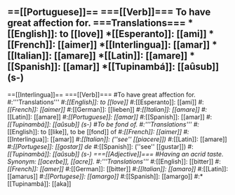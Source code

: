 ==[[Portuguese]]==
===[[Verb]]===
To have great affection for.
===Translations===
*[[English]]: to [[love]]
*[[Esperanto]]: [[ami]]
*[[French]]: [[aimer]]
*[[Interlingua]]: [[amar]]
*[[Italian]]: [[amare]]
*[[Latin]]: [[amare]]
*[[Spanish]]: [[amar]]
*[[Tupinambá]]: [[aûsub]] (s-)
----
==[[Interlingua]]==
===[[Verb]]===
#To have great affection for.
#:'''Translations'''
#:*[[English]]: to [[love]]
#:*[[Esperanto]]: [[ami]]
#:*[[French]]: [[aimer]]
#:*[[German]]: [[lieben]]
#:*[[Italian]]: [[amare]]
#:*[[Latin]]: [[amare]]
#:*[[Portuguese]]: [[amar]]
#:*[[Spanish]]: [[amar]]
#:*[[Tupinambá]]: [[aûsub]] (s-)
#To be fond of.
#:'''Translations'''
#:*[[English]]: to [[like]], to be [[fond]] of
#:*[[French]]: [[aimer]]
#:*[[Interlingua]]: [[amar]]
#:*[[Italian]]: (''see'' [[piacere]])
#:*[[Latin]]: [[amare]]
#:*[[Portugese]]: [[gostar]] de
#:*[[Spanish]]: (''see'' [[gustar]])
#:*[[Tupinambá]]: [[aûsub]] (s-)
===[[Adjective]]===
#Having an acrid taste. Synonym: [[acerbe]], [[acre]].
#:'''Translations'''
#:*[[English]]: [[bitter]]
#:*[[French]]: [[amer]]
#:*[[German]]: [[bitter]]
#:*[[Italian]]: [[amaro]]
#:*[[Latin]]: [[amarus]]
#:*[[Portugese]]: [[amargo]]
#:*[[Spanish]]: [[amargo]]
#:*[[Tupinambá]]: [[aka]]